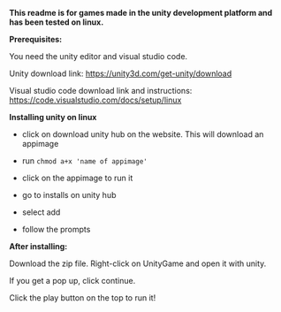 **This readme is for games made in the unity development platform and has been tested on linux.**

**Prerequisites:**

You need the unity editor and visual studio code. 

Unity download link: https://unity3d.com/get-unity/download 

Visual studio code download link and instructions: https://code.visualstudio.com/docs/setup/linux
 

**Installing unity on linux**

* click on download unity hub on the website. This will download an appimage

* run ```chmod a+x 'name of appimage'```

* click on the appimage to run it

* go to installs on unity hub

* select add

* follow the prompts 



**After installing:**

Download the zip file. Right-click on UnityGame and open it with unity. 

If you get a pop up, click continue. 

Click the play button on the top to run it!
